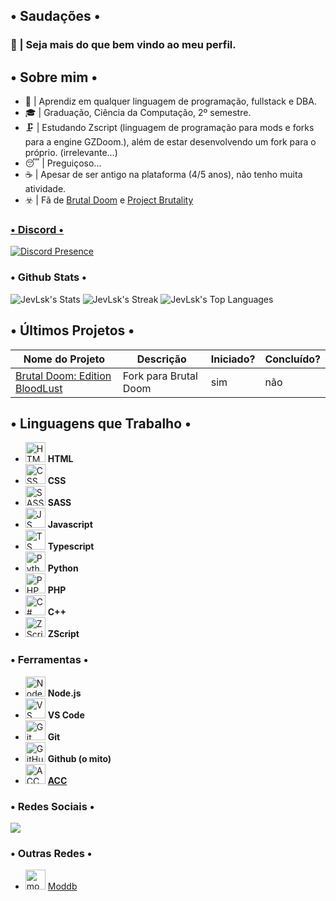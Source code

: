 ## • Saudações •
### 👋 | Seja mais do que bem vindo ao meu perfil.
## • Sobre mim •
<ul>
<li>🔬 | Aprendiz em qualquer linguagem de programação, fullstack e DBA.</li>
<li>🎓 | Graduação, Ciência da Computação, 2º semestre.</li>
<li>🗜️ | Estudando Zscript (linguagem de programação para mods e forks para a engine GZDoom.), além de estar desenvolvendo um fork para o próprio. (irrelevante...) </li>
<li>😴 | Preguiçoso...</li>
<li>☕ | Apesar de ser antigo na plataforma (4/5 anos), não tenho muita atividade. </li>
<li>☣️ | Fã de <a href="https://www.moddb.com/mods/brutal-doom">Brutal Doom</a> e <a href="https://www.moddb.com/mods/project-brutality">Project Brutality</></li>
</ul>

### • Discord •

[![Discord Presence](https://lanyard.cnrad.dev/api/340608909230211074)](https://discord.com/users/340608909230211074)

###  • Github Stats •
![JevLsk's Stats](https://github-readme-stats.vercel.app/api?username=JevLsk&theme=onedark&show_icons=true&hide_border=true&count_private=true)
![JevLsk's Streak](https://github-readme-streak-stats.herokuapp.com/?user=JevLsk&theme=onedark&hide_border=true)
![JevLsk's Top Languages](https://github-readme-stats.vercel.app/api/top-langs/?username=JevLsk&theme=onedark&show_icons=true&hide_border=true&layout=compact)

## • Últimos Projetos •

 
| Nome do Projeto        | Descrição                        | Iniciado? | Concluído? |
| ------------ | -------------------------------- | ------------ | ------------ |
| [Brutal Doom: Edition BloodLust](https://github.com/JevLsk/BD-fork-edition-bloodlust)   | Fork para Brutal Doom | sim         | não          |

## • Linguagens que Trabalho •

<ul>
<li><img height="32px" width="32px" alt="HTML logo" src="https://bit.ly/3gP4Qgx"> <b>HTML</b></li>
<li><img height="32px" width="32px" alt="CSS logo" src="https://bit.ly/37iML7j"> <b>CSS</b></li>
<li><img height="32px" width="32px" alt="SASS logo" src="https://cutt.ly/AQuzRbx"> <b>SASS</b></li>
<li><img height="32px" width="32px" alt="JS logo" src="https://bit.ly/3r1kzxY"> <b>Javascript</b>
<li><img height="32px" width="32px" alt="TS logo" src= "https://cutt.ly/aQuhLvx"> <b>Typescript</b>
<li><img height="32px" width="32px" alt="Python logo" src="https://bit.ly/3nk4bGw"> <b>Python</b>
<li><img height="32px" width="32px" alt="PHP logo" src="https://cutt.ly/YQukyil"> <b>PHP</b>
<li><img height="32px" width="32px" alt="C# logo" src="https://upload.wikimedia.org/wikipedia/commons/3/32/C%2B%2B_logo.png"> <b>C++</b>
<li><img height="32px" width="32px" alt="ZScript logo" src="https://upload.wikimedia.org/wikipedia/commons/1/1e/Circle_ZDoom_Logo.png"> <b>ZScript</b>
</ul>

### • Ferramentas •

<ul>
<li><img height="32px" width="32px" alt="Node.js logo" src="https://bit.ly/3rw9m8C"> <b>Node.js</b></li>
<li><img height="32px" width="32px" alt="VS Сode logo" src="https://uxwing.com/wp-content/themes/uxwing/download/brands-and-social-media/visual-studio-code-icon.png"> <b>VS Code</b></li>
<li><img height="32px" width="32px" alt="Git logo" src="https://bit.ly/34ayuYn"> <b>Git</b></li>
<li><img height="32px" width="32px" alt="GitHub logo" src="https://cdn.freebiesupply.com/logos/large/2x/github-octocat-logo-png-transparent.png"> <b>Github (o mito)</b></li>
<li><img height="32px" width="32px" alt="ACC logo" src="https://static.doomworld.com/monthly_2017_03/avatar.png.109e43f9d1305aaec7a54e741526b9e1.png"> <b><a href="https://github.com/ZDoom/acc/releases">ACC</a></b></li>
</ul>

### • Redes Sociais •

<p>
  <a href="https://steamcommunity.com/id/Jev_L_sk/"><img src="https://img.shields.io/badge/Steam-0d1117?style=for-the-badge&logo=steam&logoColor=white" /></a>
</p>

### • Outras Redes •
* <img height="32px" alt="moddb logo" src="https://media.moddb.com/images/members/4/3399/3398047/1.png"> [Moddb](https://www.moddb.com/members/jevlsk)